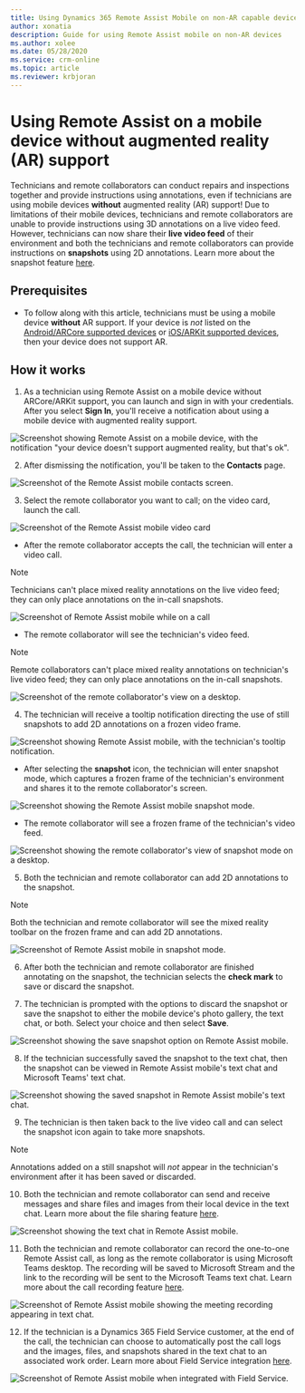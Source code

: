 ```yaml
---
title: Using Dynamics 365 Remote Assist Mobile on non-AR capable devices 
author: xonatia
description: Guide for using Remote Assist mobile on non-AR devices
ms.author: xolee
ms.date: 05/28/2020
ms.service: crm-online
ms.topic: article
ms.reviewer: krbjoran
---
```

# Using Remote Assist on a mobile device without augmented reality (AR) support

Technicians and remote collaborators can conduct repairs and inspections together and provide instructions using annotations, even if technicians are using mobile devices **without** augmented reality (AR) support! Due to limitations of their mobile devices, technicians and remote collaborators are unable to provide instructions using 3D annotations on a live video feed. However, technicians can now share their **live video feed** of their environment and both the technicians and remote collaborators can provide instructions on **snapshots** using 2D annotations. Learn more about the snapshot feature [here](https://docs.microsoft.com/dynamics365/mixed-reality/remote-assist/mobile-app/annotate-snapshot). 

## Prerequisites 
- To follow along with this article, technicians must be using a mobile device **without** AR support. If your device is *not* listed on the [Android/ARCore supported devices](https://developers.google.com/ar/discover/supported-devices) or [iOS/ARKit supported devices](https://developers.google.com/ar/discover/supported-devices#ios), then your device does not support AR. 

## How it works 
1. As a technician using Remote Assist on a mobile device without ARCore/ARKit support, you can launch and sign in with your credentials. After you select **Sign In**, you'll receive a notification about using a mobile device with augmented reality support.

![Screenshot showing Remote Assist on a mobile device, with the notification "your device doesn't support augmented reality, but that's ok".](./media/2a.png "AR Notification")

2. After dismissing the notification, you'll be taken to the **Contacts** page.

![Screenshot of the Remote Assist mobile contacts screen.](./media/2b.png "Contacts")

3. Select the remote collaborator you want to call; on the video card, launch the call. 

![Screenshot of the Remote Assist mobile video card](./media/3a.png "Video Card")

 -  After the remote collaborator accepts the call, the technician will enter a video call. 
> [!NOTE]	
> Technicians can't place mixed reality annotations on the live video feed; they can only place annotations on the in-call snapshots.

![Screenshot of Remote Assist mobile while on a call](./media/01.05-call-nonar.png "In call")

- The remote collaborator will see the technician's video feed. 
> [!NOTE]	
> Remote collaborators can't place mixed reality annotations on technician's live video feed; they can only place annotations on the in-call snapshots.

![Screenshot of the remote collaborator's view on a desktop.](./media/3c-expert.png "Remote expert view in call")

4. The technician will receive a tooltip notification directing the use of still snapshots to add 2D annotations on a frozen video frame. 

![Screenshot showing Remote Assist mobile, with the technician's tooltip notification.](./media/01.05-call-nonar-1.png "Tool tip")

-  After selecting the **snapshot** icon, the technician will enter snapshot mode, which captures a frozen frame of the technician's environment and shares it to the remote collaborator's screen. 

![Screenshot showing the Remote Assist mobile snapshot mode.](./media/01.04-call-snapshot-preanno.png "Snapshot mode")

- The remote collaborator will see a frozen frame of the technician's video feed. 

![Screenshot showing the remote collaborator's view of snapshot mode on a desktop.](./media/5-expert.png "Remote collab view of Snapshot mode")

5. Both the technician and remote collaborator can add 2D annotations to the snapshot. 

> [!NOTE]	
> Both the technician and remote collaborator will see the mixed reality toolbar on the frozen frame and can add 2D annotations.

![Screenshot of Remote Assist mobile in snapshot mode.](./media/01.03-call-snapshot-postanno.png "Snapshot mode")

6. After both the technician and remote collaborator are finished annotating on the snapshot, the technician selects the **check mark** to save or discard the snapshot.

7. The technician is prompted with the options to discard the snapshot or save the snapshot to either the mobile device's photo gallery, the text chat, or both. Select your choice and then select **Save**.

![Screenshot showing the save snapshot option on Remote Assist mobile.](./media/7a.png "Save snapshot")

8. If the technician successfully saved the snapshot to the text chat, then the snapshot can be viewed in Remote Assist mobile's text chat and Microsoft Teams' text chat.

![Screenshot showing the saved snapshot in Remote Assist mobile's text chat.](./media/06.20-chat-image-portrait.png "Save successful?")

9. The technician is then taken back to the live video call and can select the snapshot icon again to take more snapshots.
    
> [!NOTE] 
> Annotations added on a still snapshot will *not* appear in the technician's environment after it has been saved or discarded.

10. Both the technician and remote collaborator can send and receive messages and share files and images from their local device in the text chat. Learn more about the file sharing feature [here](https://docs.microsoft.com/dynamics365/mixed-reality/remote-assist/mobile-app/file-sharing).

![Screenshot showing the text chat in Remote Assist mobile.](./media/06.21-chat-doc.png "Text chat")

11.  Both the technician and remote collaborator can record the one-to-one Remote Assist call, as long as the remote collaborator is using Microsoft Teams desktop. The recording will be saved to Microsoft Stream and the link to the recording will be sent to the Microsoft Teams text chat. Learn more about the call recording feature [here](https://docs.microsoft.com/dynamics365/mixed-reality/remote-assist/mobile-app/call-recording).

![Screenshot of Remote Assist mobile showing the meeting recording appearing in text chat.](./media/11b.png "Recording")

12. If the technician is a Dynamics 365 Field Service customer, at the end of the call, the technician can choose to automatically post the call logs and the images, files, and snapshots shared in the text chat to an associated work order. Learn more about Field Service integration [here](https://docs.microsoft.com/dynamics365/mixed-reality/remote-assist/mobile-app/fs-integration).

![Screenshot of Remote Assist mobile when integrated with Field Service.](./media/12.png "Field Service")
